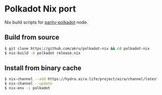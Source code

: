 Polkadot Nix port 
=================

Nix build scripts for [parity-polkadot](https://github.com/paritytech/polkadot) node.

Build from source
-----------------

```bash
$ git clone https://github.com/akru/polkadot-nix && cd polkadot-nix
$ nix-build -A polkadot release.nix
```

Install from binary cache
-------------------------

```bash
$ nix-channel --add https://hydra.aira.life/project/aira/channel/latest aira
$ nix-channel --update
$ nix-env -i polkadot
```
